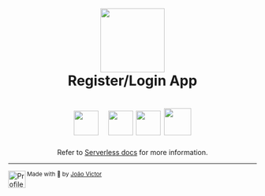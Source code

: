 <div align="center">

  <h1><img src="https://cdn-icons-png.flaticon.com/512/3408/3408516.png" height=130 /><br/>Register/Login App</h1>
    
<h1>
  <img src="https://cdn.jsdelivr.net/gh/devicons/devicon/icons/typescript/typescript-plain.svg" height=50 /> &nbsp;
  <img src="https://gitlab.com/uploads/-/system/project/avatar/15112583/serverless_framework.png" height=50 />
  <img src="https://azure.microsoft.com/svghandler/functions?width=600&height=315" height=50 />
  <img src="https://cdn.jsdelivr.net/gh/devicons/devicon/icons/mongodb/mongodb-original.svg" height=55 />
</h1>

Refer to [Serverless docs](https://serverless.com/framework/docs/providers/azure/guide/intro/) for more information.

</div>

---

<div>
  <img align="left" src="https://i.imgur.com/ufUYAFh.png" width=35 alt="Profile"/>
  <sub>Made with 💙 by <a href="https://github.com/joaovictornsv">João Victor</a></sub>
</div>
